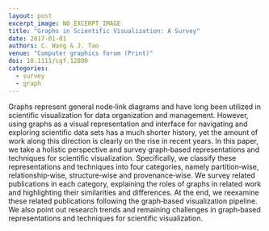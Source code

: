 ```yaml
---
layout: post
excerpt_image: NO_EXCERPT_IMAGE
title: "Graphs in Scientific Visualization: A Survey"
date: 2017-01-01
authors: C. Wang & J. Tao
venue: "Computer graphics forum (Print)"
doi: 10.1111/cgf.12800
categories:
  - survey
  - graph
---
```

Graphs represent general node‐link diagrams and have long been utilized in scientific visualization for data organization and management. However, using graphs as a visual representation and interface for navigating and exploring scientific data sets has a much shorter history, yet the amount of work along this direction is clearly on the rise in recent years. In this paper, we take a holistic perspective and survey graph‐based representations and techniques for scientific visualization. Specifically, we classify these representations and techniques into four categories, namely partition‐wise, relationship‐wise, structure‐wise and provenance‐wise. We survey related publications in each category, explaining the roles of graphs in related work and highlighting their similarities and differences. At the end, we reexamine these related publications following the graph‐based visualization pipeline. We also point out research trends and remaining challenges in graph‐based representations and techniques for scientific visualization.

